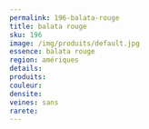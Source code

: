```yaml
---
permalink: 196-balata-rouge
title: balata rouge
sku: 196
image: /img/produits/default.jpg
essence: balata rouge
region: amériques
details: 
produits: 
couleur: 
densite: 
veines: sans
rarete: 
---
```

